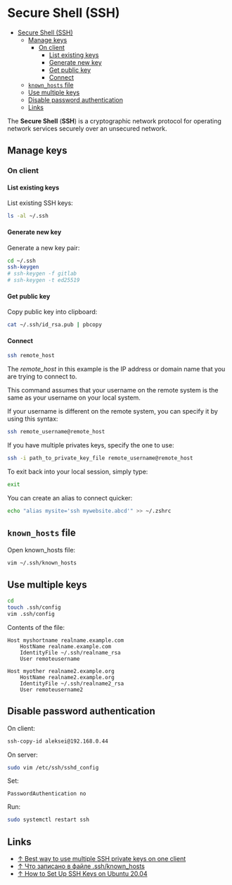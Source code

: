 # Secure Shell (SSH)

- [Secure Shell (SSH)](#secure-shell-ssh)
  - [Manage keys](#manage-keys)
    - [On client](#on-client)
      - [List existing keys](#list-existing-keys)
      - [Generate new key](#generate-new-key)
      - [Get public key](#get-public-key)
      - [Connect](#connect)
  - [`known_hosts` file](#known_hosts-file)
  - [Use multiple keys](#use-multiple-keys)
  - [Disable password authentication](#disable-password-authentication)
  - [Links](#links)

The **Secure Shell** (**SSH**) is a cryptographic network protocol for operating network services securely over an unsecured network.

## Manage keys

### On client

#### List existing keys

List existing SSH keys:

```bash
ls -al ~/.ssh
```

#### Generate new key

Generate a new key pair:

```bash
cd ~/.ssh
ssh-keygen
# ssh-keygen -f gitlab
# ssh-keygen -t ed25519
```

#### Get public key

Copy public key into clipboard:

```bash
cat ~/.ssh/id_rsa.pub | pbcopy
```

#### Connect

```bash
ssh remote_host
```

The _remote_host_ in this example is the IP address or domain name that you are trying to connect to.

This command assumes that your username on the remote system is the same as your username on your local system.

If your username is different on the remote system, you can specify it by using this syntax:

```bash
ssh remote_username@remote_host
```

If you have multiple privates keys, specify the one to use:

```bash
ssh -i path_to_private_key_file remote_username@remote_host
```

To exit back into your local session, simply type:

```bash
exit
```

You can create an alias to connect quicker:

```bash
echo "alias mysite='ssh mywebsite.abcd'" >> ~/.zshrc
```

## `known_hosts` file

Open known_hosts file:

```bash
vim ~/.ssh/known_hosts
```

## Use multiple keys

```bash
cd
touch .ssh/config
vim .ssh/config
```

Contents of the file:

```text
Host myshortname realname.example.com
    HostName realname.example.com
    IdentityFile ~/.ssh/realname_rsa
    User remoteusername

Host myother realname2.example.org
    HostName realname2.example.org
    IdentityFile ~/.ssh/realname2_rsa
    User remoteusername2
```


## Disable password authentication

On client:

```bash
ssh-copy-id aleksei@192.168.0.44
```

On server:

```bash
sudo vim /etc/ssh/sshd_config
```

Set:

```text
PasswordAuthentication no
```

Run:

```bash
sudo systemctl restart ssh
```

## Links

- [↑ Best way to use multiple SSH private keys on one client](https://stackoverflow.com/questions/2419566/best-way-to-use-multiple-ssh-private-keys-on-one-client)
- [↑ Что записано в файле .ssh/known_hosts](https://habr.com/ru/post/421477/)
- [↑ How to Set Up SSH Keys on Ubuntu 20.04](https://www.digitalocean.com/community/tutorials/how-to-set-up-ssh-keys-on-ubuntu-20-04)

